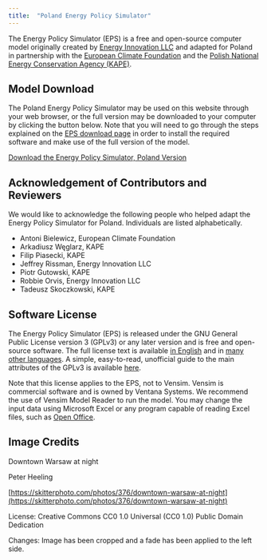 ```yaml
---
title:  "Poland Energy Policy Simulator"
---
```


The Energy Policy Simulator (EPS) is a free and open-source computer model originally created by [Energy Innovation LLC](https://energyinnovation.org/) and adapted for Poland in partnership with the [European Climate Foundation](https://europeanclimate.org/) and the [Polish National Energy Conservation Agency (KAPE)](https://www.kape.gov.pl/).

## Model Download

The Poland Energy Policy Simulator may be used on this website through your web browser, or the full version may be downloaded to your computer by clicking the button below.  Note that you will need to go through the steps explained on the [EPS download page](download) in order to install the required software and make use of the full version of the model.

<p><a href="https://github.com/Energy-Innovation/eps-poland/archive/1.2.4.2.zip" class="btn">Download the Energy Policy Simulator, Poland Version</a></p>

## Acknowledgement of Contributors and Reviewers
We would like to acknowledge the following people who helped adapt the Energy Policy Simulator for Poland.  Individuals are listed alphabetically.

* Antoni Bielewicz, European Climate Foundation
* Arkadiusz Węglarz, KAPE
* Filip Piasecki, KAPE
* Jeffrey Rissman, Energy Innovation LLC
* Piotr Gutowski, KAPE
* Robbie Orvis, Energy Innovation LLC
* Tadeusz Skoczkowski, KAPE

## Software License

The Energy Policy Simulator (EPS) is released under the GNU General Public License version 3 (GPLv3) or any later version and is free and open-source software.  The full license text is available [in English](http://www.gnu.org/licenses/gpl-3.0.en.html) and in [many other languages](http://www.gnu.org/licenses/translations.html).  A simple, easy-to-read, unofficial guide to the main attributes of the GPLv3 is available <a href="https://tldrlegal.com/license/gnu-general-public-license-v3-(gpl-3)">here</a>.

Note that this license applies to the EPS, not to Vensim.  Vensim is commercial software and is owned by Ventana Systems.  We recommend the use of Vensim Model Reader to run the model.  You may change the input data using Microsoft Excel or any program capable of reading Excel files, such as [Open Office](https://www.openoffice.org/).

## Image Credits

Downtown Warsaw at night

Peter Heeling

[https://skitterphoto.com/photos/376/downtown-warsaw-at-night](https://skitterphoto.com/photos/376/downtown-warsaw-at-night)

License: Creative Commons CC0 1.0 Universal (CC0 1.0) Public Domain Dedication

Changes: Image has been cropped and a fade has been applied to the left side.
